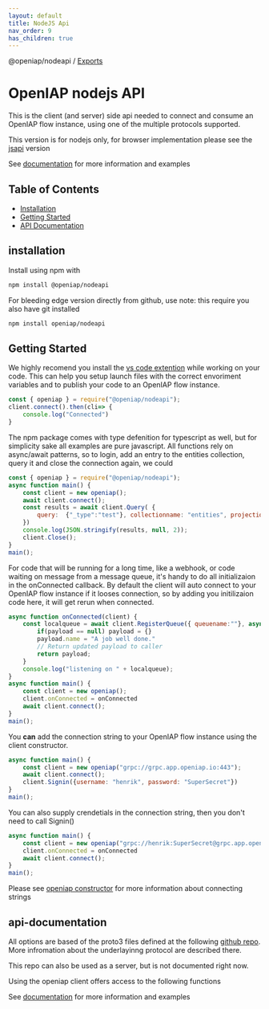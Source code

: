 ```yaml
---
layout: default
title: NodeJS Api
nav_order: 9
has_children: true
---
```

@openiap/nodeapi / [Exports](modules.md)

# OpenIAP nodejs API

This is the client (and server) side api needed to connect and consume an OpenIAP flow instance, using one of the multiple protocols supported.

This version is for nodejs only, for browser implementation please see the [jsapi](https://github.com/openiap/jsapi) version

See [documentation](https://openiap.github.io/nodeapi/) for more information and examples

## Table of Contents

- [Installation](#installation)
- [Getting Started](#getting-started)
- [API Documentation](#api-documentation)

## installation
Install using npm with
```bash
npm install @openiap/nodeapi
```
For bleeding edge version directly from github, use
note: this require you also have git installed
```bash
npm install openiap/nodeapi
```

## Getting Started
We highly recomend you install the [vs code extention](https://marketplace.visualstudio.com/items?itemName=openiap.openiap-assistant) while working on your code. This can help you setup launch files with the correct envoriment variables and to publish your code to an OpenIAP flow instance.

```javascript
const { openiap } = require("@openiap/nodeapi");
client.connect().then(cli=> {
    console.log("Connected")
}

```
The npm package comes with type defenition for typescript as well, but for simplicity sake all examples are pure javascript. All functions rely on async/await patterns, so to login, add an entry to the entities collection, query it and close the connection again, we could
```javascript
const { openiap } = require("@openiap/nodeapi");
async function main() {
    const client = new openiap();
    await client.connect();
    const results = await client.Query( {
        query:  {"_type":"test"}, collectionname: "entities", projection: {"name": 1}
    })
    console.log(JSON.stringify(results, null, 2));
    client.Close();
}
main();
```

For code that will be running for a long time, like a webhook, or code waiting on message from a message queue, it's handy to do all initializaion in the onConnected callback. By default the client will auto connect to your OpenIAP flow instance if it looses connection, so by adding you initilizaion code here, it will get rerun when connected.

```javascript
async function onConnected(client) {
    const localqueue = await client.RegisterQueue({ queuename:""}, async (msg, payload, user, jwt)=> {
        if(payload == null) payload = {}
        payload.name = "A job well done."
        // Return updated payload to caller
        return payload;
    }
    console.log("listening on " + localqueue);
}
async function main() {
    const client = new openiap();
    client.onConnected = onConnected
    await client.connect();
}
main();
```

You **can** add the connection string to your OpenIAP flow instance using the client constructor.
```javascript
async function main() {
    const client = new openiap("grpc://grpc.app.openiap.io:443");
    await client.connect();
    client.Signin({username: "henrik", password: "SuperSecret"})
}
main();
```

You can also supply crendetials in the connection string, then you don't need to call Signin()
```javascript
async function main() {
    const client = new openiap("grpc://henrik:SuperSecret@grpc.app.openiap.io:443");
    client.onConnected = onConnected
    await client.connect();
}
main();
```

Please see [openiap constructor](https://openiap.github.io/nodeapi/classes/openiap.html#constructor) for more information about connecting strings

## api-documentation

All options are based of the proto3 files defined at the following [github repo](https://github.com/openiap/proto). More infromation about the underlayinng protocol are described there.

This repo can also be used as a server, but is not documented right now.

Using the openiap client offers access to the following functions

See [documentation](https://openiap.github.io/nodeapi/) for more information and examples
